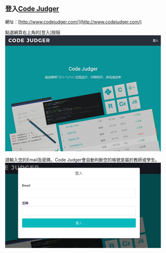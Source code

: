 ## 登入[Code Judger](http://www.codejudger.com/)

網址：[http://www.codejudger.com/](http://www.codejudger.com/)

點選網頁右上角的\[登入\]按鈕![](/assets/cjmd01-01_CJ首頁.png)

請輸入您的Email及密碼，Code Judger會自動判斷您的帳號是屬於教師或學生。![](/assets/cjmd01-02_登入.png)

## 



